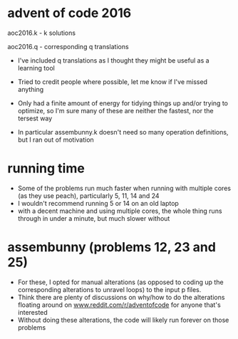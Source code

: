 # advent of code 2016

aoc2016.k - k solutions

aoc2016.q - corresponding q translations

* I've included q translations as I thought they might be useful as a learning tool

* Tried to credit people where possible, let me know if I've missed anything

* Only had a finite amount of energy for tidying things up and/or trying to optimize, so I'm sure many of these are neither the fastest, nor the tersest way
* In particular assembunny.k doesn't need so many operation definitions, but I ran out of motivation

# running time

* Some of the problems run much faster when running with multiple cores (as they use peach), particularly 5, 11, 14 and 24
* I wouldn't recommend running 5 or 14 on an old laptop
* with a decent machine and using multiple cores, the whole thing runs through in under a minute, but much slower without

# assembunny (problems 12, 23 and 25)
* For these, I opted for manual alterations (as opposed to coding up the corresponding alterations to unravel loops) to the input p files. 
* Think there are plenty of discussions on why/how to do the alterations floating around on www.reddit.com/r/adventofcode for anyone that's interested
* Without doing these alterations, the code will likely run forever on those problems
